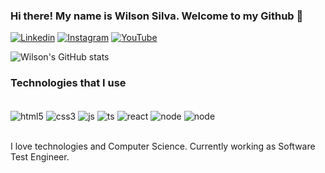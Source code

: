 ### Hi there! My name is Wilson Silva. Welcome to my Github 👋

[![Linkedin](https://img.shields.io/badge/LinkedIn-0077B5?style=for-the-badge&logo=linkedin&logoColor=white)](linkedin.com/in/wilsonccsilva)
[![Instagram](https://img.shields.io/badge/Instagram-E4405F?style=for-the-badge&logo=instagram&logoColor=white)](instagram.com)
[![YouTube](https://img.shields.io/badge/YouTube-FF0000?style=for-the-badge&logo=youtube&logoColor=white)](youtube.com)


![Wilson's GitHub stats](https://github-readme-stats.vercel.app/api?username=wccshefesto&show_icons=true&theme=dracula)


### Technologies that I use

<div style="display: inline_block"><br/>
  <img align="center" alt="html5" src= "https://img.shields.io/badge/HTML5-E34F26?style=for-the-badge&logo=html5&logoColor=white" />
  <img align="center" alt="css3" src= "https://img.shields.io/badge/CSS3-1572B6?style=for-the-badge&logo=css3&logoColor=white" />
  <img align="center" alt="js" src= "https://img.shields.io/badge/JavaScript-F7DF1E?style=for-the-badge&logo=javascript&logoColor=black" />
  <img align="center" alt="ts" src= "https://img.shields.io/badge/TypeScript-007ACC?style=for-the-badge&logo=typescript&logoColor=white" />
  <img align="center" alt="react" src= "https://img.shields.io/badge/React-20232A?style=for-the-badge&logo=react&logoColor=61DAFB" />
  <img align="center" alt="node" src= "https://img.shields.io/badge/Node.js-43853D?style=for-the-badge&logo=node.js&logoColor=white" />
  <img align="center" alt="node" src= "https://img.shields.io/badge/Python-3776AB?style=for-the-badge&logo=python&logoColor=white" />
</div><br/>

I love technologies and Computer Science. Currently working as Software Test Engineer.
